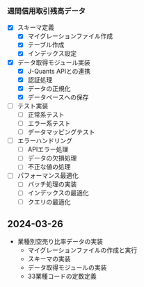 ### 週間信用取引残高データ
- [x] スキーマ定義
  - [x] マイグレーションファイル作成
  - [x] テーブル作成
  - [x] インデックス設定
- [x] データ取得モジュール実装
  - [x] J-Quants APIとの連携
  - [x] 認証処理
  - [x] データの正規化
  - [x] データベースへの保存
- [ ] テスト実装
  - [ ] 正常系テスト
  - [ ] エラー系テスト
  - [ ] データマッピングテスト
- [ ] エラーハンドリング
  - [ ] APIエラー処理
  - [ ] データの欠損処理
  - [ ] 不正な値の処理
- [ ] パフォーマンス最適化
  - [ ] バッチ処理の実装
  - [ ] インデックスの最適化
  - [ ] クエリの最適化

## 2024-03-26
- 業種別空売り比率データの実装
  - マイグレーションファイルの作成と実行
  - スキーマの実装
  - データ取得モジュールの実装
  - 33業種コードの定数定義 